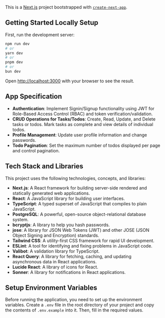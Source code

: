 This is a [Next.js](https://nextjs.org) project bootstrapped with [`create-next-app`](https://nextjs.org/docs/app/api-reference/cli/create-next-app).

## Getting Started Locally Setup

First, run the development server:

```bash
npm run dev
# or
yarn dev
# or
pnpm dev
# or
bun dev
```

Open [http://localhost:3000](http://localhost:3000) with your browser to see the result.

## App Specification

- **Authentication**: Implement Signin/Signup functionality using JWT for Role-Based Access Control (RBAC) and token verification/validation.
- **CRUD Operations for Tasks/Todos**: Create, Read, Update, and Delete tasks or todos. Mark tasks as complete and view details of individual todos.
- **Profile Management**: Update user profile information and change passwords.
- **Todo Pagination**: Set the maximum number of todos displayed per page and control pagination.

## Tech Stack and Libraries

This project uses the following technologies, concepts, and libraries:

- **Next.js**: A React framework for building server-side rendered and statically generated web applications.
- **React**: A JavaScript library for building user interfaces.
- **TypeScript**: A typed superset of JavaScript that compiles to plain JavaScript.
- **PostgreSQL**: A powerful, open-source object-relational database system.
- **bcryptjs**: A library to help you hash passwords.
- **jose**: A library for JSON Web Tokens (JWT) and other JOSE (JSON Object Signing and Encryption) standards.
- **Tailwind CSS**: A utility-first CSS framework for rapid UI development.
- **ESLint**: A tool for identifying and fixing problems in JavaScript code.
- **Valibot**: A validation library for TypeScript.
- **React Query**: A library for fetching, caching, and updating asynchronous data in React applications.
- **Lucide React**: A library of icons for React.
- **Sonner**: A library for notifications in React applications.

## Setup Environment Variables

Before running the application, you need to set up the environment variables. Create a `.env` file in the root directory of your project and copy the contents of `.env.example` into it. Then, fill in the required values.
